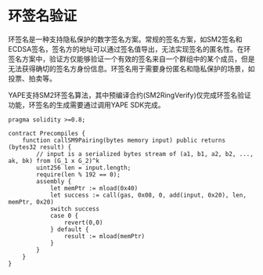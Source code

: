 # 环签名验证

环签名是一种支持隐私保护的数字签名方案。常规的签名方案，如SM2签名和ECDSA签名，签名方的地址可以通过签名值导出，无法实现签名的匿名性。在环签名方案中，验证方仅能够验证一个有效的签名来自一个群组中的某个成员，但是无法获得确切的签名方身份信息。环签名用于需要身份匿名和隐私保护的场景，如投票、拍卖等。

YAPE支持SM2环签名算法，其中预编译合约(SM2RingVerify)仅完成环签名验证功能，环签名的生成需要通过调用YAPE SDK完成。

```solidity
pragma solidity >=0.8;

contract Precompiles {
    function callSM9Pairing(bytes memory input) public returns (bytes32 result) {
        // input is a serialized bytes stream of (a1, b1, a2, b2, ..., ak, bk) from (G_1 x G_2)^k
        uint256 len = input.length;
        require(len % 192 == 0);
        assembly {
            let memPtr := mload(0x40)
            let success := call(gas, 0x08, 0, add(input, 0x20), len, memPtr, 0x20)
            switch success
            case 0 {
                revert(0,0)
            } default {
                result := mload(memPtr)
            }
        }
    }
}
```
